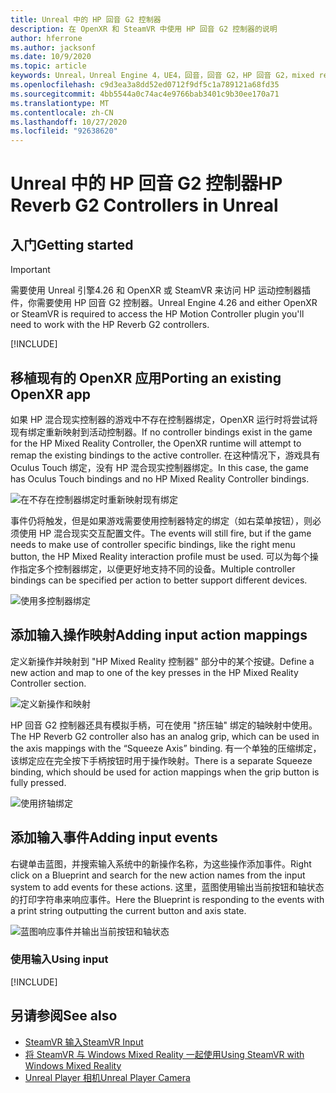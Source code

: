 ```yaml
---
title: Unreal 中的 HP 回音 G2 控制器
description: 在 OpenXR 和 SteamVR 中使用 HP 回音 G2 控制器的说明
author: hferrone
ms.author: jacksonf
ms.date: 10/9/2020
ms.topic: article
keywords: Unreal，Unreal Engine 4，UE4，回音，回音 G2，HP 回音 G2，mixed reality，开发，运动控制器，用户输入，功能，新项目，模拟器，文档，指南，功能，全息影像，游戏开发
ms.openlocfilehash: c9d3ea3a8dd52ed0712f9df5c1a789121a68fd35
ms.sourcegitcommit: 4bb5544a0c74ac4e9766bab3401c9b30ee170a71
ms.translationtype: MT
ms.contentlocale: zh-CN
ms.lasthandoff: 10/27/2020
ms.locfileid: "92638620"
---
```

# <a name="hp-reverb-g2-controllers-in-unreal"></a><span data-ttu-id="570e6-104">Unreal 中的 HP 回音 G2 控制器</span><span class="sxs-lookup"><span data-stu-id="570e6-104">HP Reverb G2 Controllers in Unreal</span></span> 

## <a name="getting-started"></a><span data-ttu-id="570e6-105">入门</span><span class="sxs-lookup"><span data-stu-id="570e6-105">Getting started</span></span>

> [!IMPORTANT]
> <span data-ttu-id="570e6-106">需要使用 Unreal 引擎4.26 和 OpenXR 或 SteamVR 来访问 HP 运动控制器插件，你需要使用 HP 回音 G2 控制器。</span><span class="sxs-lookup"><span data-stu-id="570e6-106">Unreal Engine 4.26 and either OpenXR or SteamVR is required to access the HP Motion Controller plugin you'll need to work with the HP Reverb G2 controllers.</span></span>

[!INCLUDE[](includes/tabs-g2-controllers-in-unreal.md)]

## <a name="porting-an-existing-openxr-app"></a><span data-ttu-id="570e6-107">移植现有的 OpenXR 应用</span><span class="sxs-lookup"><span data-stu-id="570e6-107">Porting an existing OpenXR app</span></span> 

<span data-ttu-id="570e6-108">如果 HP 混合现实控制器的游戏中不存在控制器绑定，OpenXR 运行时将尝试将现有绑定重新映射到活动控制器。</span><span class="sxs-lookup"><span data-stu-id="570e6-108">If no controller bindings exist in the game for the HP Mixed Reality Controller, the OpenXR runtime will attempt to remap the existing bindings to the active controller.</span></span>  <span data-ttu-id="570e6-109">在这种情况下，游戏具有 Oculus Touch 绑定，没有 HP 混合现实控制器绑定。</span><span class="sxs-lookup"><span data-stu-id="570e6-109">In this case, the game has Oculus Touch bindings and no HP Mixed Reality Controller bindings.</span></span>

![在不存在控制器绑定时重新映射现有绑定](images/reverb-g2-img-04.png)

<span data-ttu-id="570e6-111">事件仍将触发，但是如果游戏需要使用控制器特定的绑定（如右菜单按钮），则必须使用 HP 混合现实交互配置文件。</span><span class="sxs-lookup"><span data-stu-id="570e6-111">The events will still fire, but if the game needs to make use of controller specific bindings, like the right menu button, the HP Mixed Reality interaction profile must be used.</span></span>  <span data-ttu-id="570e6-112">可以为每个操作指定多个控制器绑定，以便更好地支持不同的设备。</span><span class="sxs-lookup"><span data-stu-id="570e6-112">Multiple controller bindings can be specified per action to better support different devices.</span></span>
   
![使用多控制器绑定](images/reverb-g2-img-05.png)

## <a name="adding-input-action-mappings"></a><span data-ttu-id="570e6-114">添加输入操作映射</span><span class="sxs-lookup"><span data-stu-id="570e6-114">Adding input action mappings</span></span> 

<span data-ttu-id="570e6-115">定义新操作并映射到 "HP Mixed Reality 控制器" 部分中的某个按键。</span><span class="sxs-lookup"><span data-stu-id="570e6-115">Define a new action and map to one of the key presses in the HP Mixed Reality Controller section.</span></span>

![定义新操作和映射](images/reverb-g2-img-02.png)

<span data-ttu-id="570e6-117">HP 回音 G2 控制器还具有模拟手柄，可在使用 "挤压轴" 绑定的轴映射中使用。</span><span class="sxs-lookup"><span data-stu-id="570e6-117">The HP Reverb G2 controller also has an analog grip, which can be used in the axis mappings with the “Squeeze Axis” binding.</span></span>  <span data-ttu-id="570e6-118">有一个单独的压缩绑定，该绑定应在完全按下手柄按钮时用于操作映射。</span><span class="sxs-lookup"><span data-stu-id="570e6-118">There is a separate Squeeze binding, which should be used for action mappings when the grip button is fully pressed.</span></span> 

![使用挤轴绑定](images/reverb-g2-img-03.png)

## <a name="adding-input-events"></a><span data-ttu-id="570e6-120">添加输入事件</span><span class="sxs-lookup"><span data-stu-id="570e6-120">Adding input events</span></span>

<span data-ttu-id="570e6-121">右键单击蓝图，并搜索输入系统中的新操作名称，为这些操作添加事件。</span><span class="sxs-lookup"><span data-stu-id="570e6-121">Right click on a Blueprint and search for the new action names from the input system to add events for these actions.</span></span>  <span data-ttu-id="570e6-122">这里，蓝图使用输出当前按钮和轴状态的打印字符串来响应事件。</span><span class="sxs-lookup"><span data-stu-id="570e6-122">Here the Blueprint is responding to the events with a print string outputting the current button and axis state.</span></span>

![蓝图响应事件并输出当前按钮和轴状态](images/reverb-g2-img-06.png)

### <a name="using-input"></a><span data-ttu-id="570e6-124">使用输入</span><span class="sxs-lookup"><span data-stu-id="570e6-124">Using input</span></span> 

[!INCLUDE[](includes/tabs-g2-controller-mapping-in-unreal.md)]

## <a name="see-also"></a><span data-ttu-id="570e6-125">另请参阅</span><span class="sxs-lookup"><span data-stu-id="570e6-125">See also</span></span>
* [<span data-ttu-id="570e6-126">SteamVR 输入</span><span class="sxs-lookup"><span data-stu-id="570e6-126">SteamVR Input</span></span>](https://docs.unrealengine.com/Platforms/VR/SteamVR/HowTo/SteamVRInput/index.html)
* [<span data-ttu-id="570e6-127">将 SteamVR 与 Windows Mixed Reality 一起使用</span><span class="sxs-lookup"><span data-stu-id="570e6-127">Using SteamVR with Windows Mixed Reality</span></span>](https://docs.microsoft.com/windows/mixed-reality/enthusiast-guide/using-steamvr-with-windows-mixed-reality)
* [<span data-ttu-id="570e6-128">Unreal Player 相机</span><span class="sxs-lookup"><span data-stu-id="570e6-128">Unreal Player Camera</span></span>](https://docs.unrealengine.com/Programming/Tutorials/PlayerCamera/3/index.html)